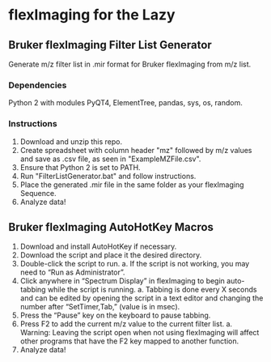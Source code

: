 # flexImaging for the Lazy

## Bruker flexImaging Filter List Generator
Generate m/z filter list in .mir format for Bruker flexImaging from m/z list.

### Dependencies
Python 2 with modules PyQT4, ElementTree, pandas, sys, os, random.

### Instructions
1. Download and unzip this repo.
2. Create spreadsheet with column header "mz" followed by m/z values and save as .csv file, as seen in "ExampleMZFile.csv".
3. Ensure that Python 2 is set to PATH.
4. Run "FilterListGenerator.bat" and follow instructions.
5. Place the generated .mir file in the same folder as your flexImaging Sequence.
6. Analyze data!

## Bruker flexImaging AutoHotKey Macros
1.	Download and install AutoHotKey if necessary.
2.	Download the script and place it the desired directory.
3.	Double-click the script to run.
	a.	If the script is not working, you may need to “Run as Administrator”.
4.	Click anywhere in “Spectrum Display” in flexImaging to begin auto-tabbing while the script is running.
	a.	Tabbing is done every X seconds and can be edited by opening the script in a text editor and changing the number after “SetTimer,Tab,” (value is in msec).
5.	Press the “Pause” key on the keyboard to pause tabbing.
6.	Press F2 to add the current m/z value to the current filter list.
	a.	Warning: Leaving the script open when not using flexImaging will affect other programs that have the F2 key mapped to another function.
7.	Analyze data!
